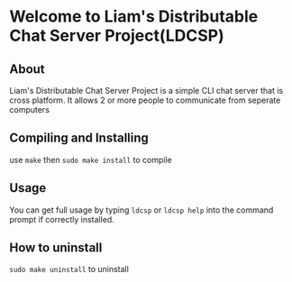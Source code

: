 # Welcome to Liam's Distributable Chat Server Project(LDCSP)

## About

Liam's Distributable Chat Server Project is a simple CLI chat server that is cross platform.
It allows 2 or more people to communicate from seperate computers 

## Compiling and Installing

use `make` then `sudo make install` to compile


## Usage

You can get full usage by typing `ldcsp` or `ldcsp help` into the command prompt if correctly installed.


## How to uninstall

`sudo make uninstall` to uninstall
